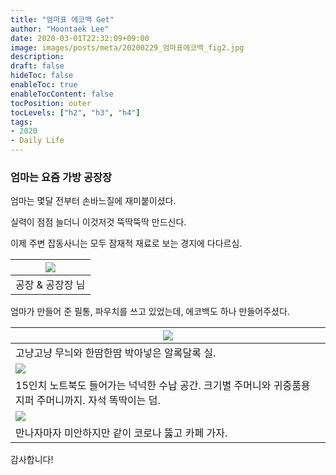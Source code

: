 ```yaml
---
title: "엄마표 에코백 Get"
author: "Hoontaek Lee"
date: 2020-03-01T22:32:09+09:00
image: images/posts/meta/20200229_엄마표에코백_fig2.jpg
description:
draft: false
hideToc: false
enableToc: true
enableTocContent: false
tocPosition: outer
tocLevels: ["h2", "h3", "h4"]
tags:
- 2020
- Daily Life
---
```


### 엄마는 요즘 가방 공장장

엄마는 몇달 전부터 손바느질에 재미붙이셨다.

실력이 점점 늘더니 이것저것 뚝딱뚝딱 만드신다.

이제 주변 잡동사니는 모두 잠재적 재료로 보는 경지에 다다르심.

| ![](/en/posts/20200229_엄마표에코백/20200229_엄마표에코백_fig1.jpg) |
| :----------------------------------------------------------: |
|                       공장 & 공장장 님                       |



엄마가 만들어 준 필통, 파우치를 쓰고 있었는데, 에코백도 하나 만들어주셨다. 

| ![](/en/posts/20200229_엄마표에코백/20200229_엄마표에코백_fig2.jpg) |
| ------------------------------------------------------------ |
| 고냥고냥 무늬와 한땀한땀 박아넣은 알록달록 실.               |
| ![](/en/posts/20200229_엄마표에코백/20200229_엄마표에코백_fig3.jpg) |
| 15인치 노트북도 들어가는 넉넉한 수납 공간. 크기별 주머니와 귀중품용 지퍼 주머니까지. 자석 똑딱이는 덤. |
| ![](/en/posts/20200229_엄마표에코백/20200229_엄마표에코백_fig4.jpg) |
| 만나자마자 미안하지만 같이 코로나 뚫고 카페 가자.            |



감사합니다!

